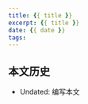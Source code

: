```yaml
---
title: {{ title }}
excerpt: {{ title }}
date: {{ date }}
tags:
---
```


## 本文历史

- Undated: 编写本文
